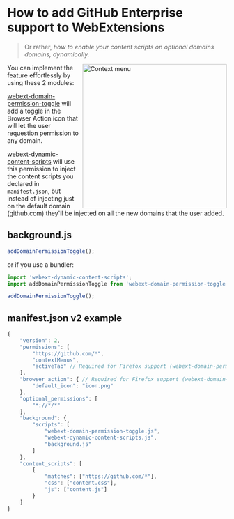 # How to add GitHub Enterprise support to WebExtensions

> Or rather, _how to enable your content scripts on optional domains domains, dynamically._

<img width="331" alt="Context menu" src="https://user-images.githubusercontent.com/1402241/32874388-e0c64150-cacc-11e7-9a50-eae3727fd3c2.png" align="right">

You can implement the feature effortlessly by using these 2 modules:

[webext-domain-permission-toggle](https://github.com/fregante/webext-domain-permission-toggle) will add a toggle in the Browser Action icon that will let the user requestion permission to any domain.

[webext-dynamic-content-scripts](https://github.com/fregante/webext-dynamic-content-scripts) will use this permission to inject the content scripts you declared in `manifest.json`, but instead of injecting just on the default domain (github.com) they'll be injected on all the new domains that the user added.

## background.js

```js
addDomainPermissionToggle();
```

or if you use a bundler:

```js
import 'webext-dynamic-content-scripts';
import addDomainPermissionToggle from 'webext-domain-permission-toggle';

addDomainPermissionToggle();
```

## manifest.json v2 example

```js
{
	"version": 2,
	"permissions": [
		"https://github.com/*",
		"contextMenus",
		"activeTab" // Required for Firefox support (webext-domain-permission-toggle)
	],
	"browser_action": { // Required for Firefox support (webext-domain-permission-toggle)
		"default_icon": "icon.png"
	},
	"optional_permissions": [
		"*://*/*"
	],
	"background": {
		"scripts": [
			"webext-domain-permission-toggle.js",
			"webext-dynamic-content-scripts.js",
			"background.js"
		]
	},
	"content_scripts": [
		{
			"matches": ["https://github.com/*"],
			"css": ["content.css"],
			"js": ["content.js"]
		}
	]
}
```
